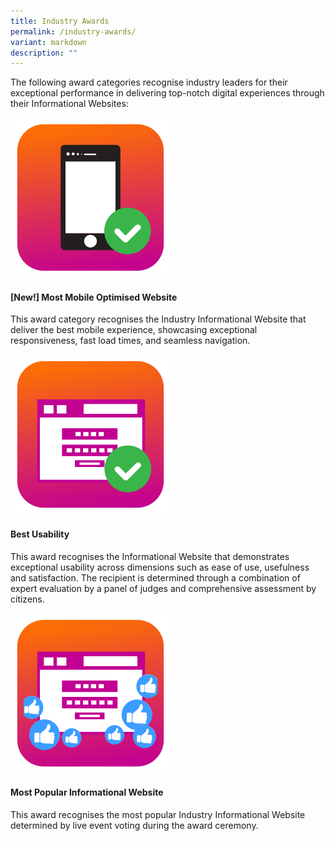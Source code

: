 ```yaml
---
title: Industry Awards
permalink: /industry-awards/
variant: markdown
description: ""
---
```

<style type="text/css">
.content h4 {
    color: #B41E8E;
    font-weight: 700;
}
</style>
<p>The following award categories recognise industry leaders for their exceptional performance in delivering top-notch digital experiences through their Informational Websites:</p>
<div class="row is-multiline">
	<div class="col is-2"><img alt="" src="/images/icn_mobile_optimised.svg"></div>
  <div class="col is-10">
    <h4>[New!] Most Mobile Optimised Website</h4>
    <p>This award category recognises the Industry Informational Website that deliver the best mobile experience, showcasing exceptional responsiveness, fast load times, and seamless navigation.</p>
  </div>
  <div class="col is-2"><img alt="" src="/images/icn_usability.svg"></div>
  <div class="col is-10">
    <h4>Best Usability</h4>
    <p>This award recognises the Informational Website that demonstrates exceptional usability across dimensions such as ease of use, usefulness and satisfaction. The recipient is determined through a combination of expert evaluation by a panel of judges and comprehensive assessment by citizens.</p>
  </div>
  <div class="col is-2"><img alt="" src="/images/icn_popularis.svg"></div>
  <div class="col is-10">
    <h4>Most Popular Informational Website</h4>
    <p>This award recognises the most popular Industry Informational Website determined by live event voting during the award ceremony.</p>
  </div>
</div>